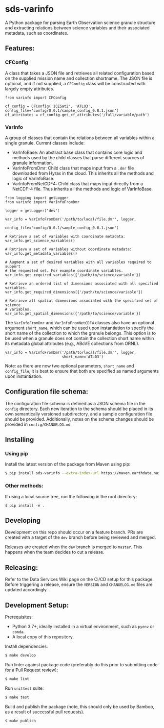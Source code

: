 # sds-varinfo

A Python package for parsing Earth Observation science granule structure and
extracting relations between science variables and their associated metadata,
such as coordinates.

## Features:

### CFConfig

A class that takes a JSON file and retrieves all related configuration based on
the supplied mission name and collection shortname. The JSON file is optional,
and if not supplied, a `CFConfig` class will be constructed with largely empty
attributes.

```
from varinfo import CFConfig

cf_config = CFConfig('ICESat2', 'ATL03', config_file='config/0.0.1/sample_config_0.0.1.json')
cf_attributes = cf_config.get_cf_attributes('/full/variable/path')
```

### VarInfo

A group of classes that contain the relations between all variables within a
single granule. Current classes include:

* VarInfoBase: An abstract base class that contains core logic and methods used
  by the child classes that parse different sources of granule information.
* VarInfoFromDmr: Child class that maps input from a `.dmr` file downloaded
  from Hyrax in the cloud. This inherits all the methods and logic of
  VarInfoBase.
* VarInfoFromNetCDF4: Child class that maps input directly from a NetCDF-4
  file. Thus inherits all the methods and logic of VarInfoBase.

```
from logging import getLogger
from varinfo import VarInfoFromDmr

logger = getLogger('dev')

var_info = VarInfoFromDmr('/path/to/local/file.dmr', logger,
                          config_file='config/0.0.1/sample_config_0.0.1.json')

# Retrieve a set of variables with coordinate metadata:
var_info.get_science_variables()

# Retrieve a set of variables without coordinate metadata:
var_info.get_metadata_variables()

# Augment a set of desired variables with all variables required to support
# the requested set. For example coordinate variables.
var_info.get_required_variables({'/path/to/science/variable'})

# Retrieve an ordered list of dimensions associated with all specified variables.
var_info.get_required_dimensions({'/path/to/science/variable'})

# Retrieve all spatial dimensions associated with the specified set of science
# variables.
var_info.get_spatial_dimensions({'/path/to/science/variable'})
```

The `VarInfoFromDmr` and `VarInfoFromNetCDF4` classes also have an optional
argument `short_name`, which can be used upon instantiation to specify the
short name of the collection to which the granule belongs. This option is to be
used when a granule does not contain the collection short name within its
metadata global attributes (e.g., ABoVE collections from ORNL).

```
var_info = VarInfoFromDmr('/path/to/local/file.dmr', logger,
                          short_name='ATL03')
```

Note: as there are now two optional parameters, `short_name` and `config_file`,
it is best to ensure that both are specified as named arguments upon
instantiation.

## Configuration file schema:

The configuration file schema is defined as a JSON schema file in the `config`
directory. Each new iteration to the schema should be placed in its own
semantically versioned subdirectory, and a sample configuration file should be
provided. Additionally, notes on the schema changes should be provided in
`config/CHANGELOG.md`.

## Installing

### Using pip

Install the latest version of the package from Maven using pip:

```bash
$ pip install sds-varinfo --extra-index-url https://maven.earthdata.nasa.gov/repository/python-repo/simple
```

### Other methods:

If using a local source tree, run the following in the root directory:

```
$ pip install -e .
```

## Developing

Development on this repo should occur on a feature branch. PRs are created with
a target of the `dev` branch before being reviewed and merged.

Releases are created when the `dev` branch is merged to `master`. This happens
when the team decides to cut a release.

## Releasing:

Refer to the Data Services Wiki page on the CI/CD setup for this package.
Before triggering a release, ensure the `VERSION` and `CHANGELOG.md` files are
updated accordingly.

## Development Setup:

Prerequisites:

  - Python 3.7+, ideally installed in a virtual environment, such as `pyenv` or
    `conda`.
  - A local copy of this repository.

Install dependencies:

```bash
$ make develop
```

Run linter against package code (preferably do this prior to submitting code
for a Pull Request review):

```bash
$ make lint
```

Run `unittest` suite:

```bash
$ make test
```

Build and publish the package (note, this should only be used by Bamboo, as a
result of successful pull requests).

```bash
$ make publish
```
